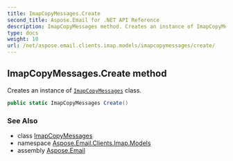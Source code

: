 ```yaml
---
title: ImapCopyMessages.Create
second_title: Aspose.Email for .NET API Reference
description: ImapCopyMessages method. Creates an instance of ImapCopyMessages class
type: docs
weight: 10
url: /net/aspose.email.clients.imap.models/imapcopymessages/create/
---
```

## ImapCopyMessages.Create method

Creates an instance of [`ImapCopyMessages`](../) class.

```csharp
public static ImapCopyMessages Create()
```

### See Also

* class [ImapCopyMessages](../)
* namespace [Aspose.Email.Clients.Imap.Models](../../imapcopymessages/)
* assembly [Aspose.Email](../../../)


